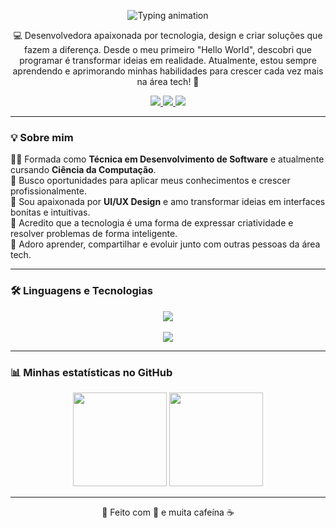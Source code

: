 <p align="center">
  <img src="https://readme-typing-svg.herokuapp.com?font=Playfair+Display&size=40&duration=3000&pause=500&color=F78FB3&center=true&vCenter=true&width=700&lines=Ol%C3%A1%2C%20eu%20sou%20a%20Gabriela%20Correia%21" alt="Typing animation" />
</p>


<p align="center">
💻 Desenvolvedora apaixonada por tecnologia, design e criar soluções que fazem a diferença.  
Desde o meu primeiro "Hello World", descobri que programar é transformar ideias em realidade.  
Atualmente, estou sempre aprendendo e aprimorando minhas habilidades para crescer cada vez mais na área tech! 🚀  
</p>

<p align="center">
  <a href="https://www.linkedin.com/in/SEU-LINKEDIN" target="_blank">
    <img src="https://img.shields.io/badge/LinkedIn-f78fb3?style=for-the-badge&logo=linkedin&logoColor=white"/>
  </a>
  <a href="mailto:SEUEMAIL@gmail.com">
    <img src="https://img.shields.io/badge/Gmail-f8a5c2?style=for-the-badge&logo=gmail&logoColor=white"/>
  </a>
  <a href="https://SEUSITE.com" target="_blank">
    <img src="https://img.shields.io/badge/Portfólio-ffcce0?style=for-the-badge&logo=vercel&logoColor=white"/>
  </a>
</p>


---

### 💡 Sobre mim  

👩‍💻 Formada como **Técnica em Desenvolvimento de Software** e atualmente cursando **Ciência da Computação**.  
💼 Busco oportunidades para aplicar meus conhecimentos e crescer profissionalmente.  
🎨 Sou apaixonada por **UI/UX Design** e amo transformar ideias em interfaces bonitas e intuitivas.  
💬 Acredito que a tecnologia é uma forma de expressar criatividade e resolver problemas de forma inteligente.  
🌷 Adoro aprender, compartilhar e evoluir junto com outras pessoas da área tech.

---
### 🛠️ Linguagens e Tecnologias

<p align="center">
  <!-- Linguagens -->
  <img src="https://skillicons.dev/icons?i=java,javascript,html,css,mysql&perline=5&theme=light&color=f78fb3" /><br><br>
  <!-- Ferramentas -->
  <img src="https://skillicons.dev/icons?i=vscode,git,github,figma&perline=4&theme=light&color=f78fb3" />
</p>

---

### 📊 Minhas estatísticas no GitHub

<p align="center">
  <img height="150em" src="https://github-readme-stats.vercel.app/api?username=SEU_USUARIO&show_icons=true&theme=rose_pine&hide_border=true&title_color=f78fb3&icon_color=f8a5c2" />
  <img height="150em" src="https://github-readme-stats.vercel.app/api/top-langs/?username=SEU_USUARIO&layout=compact&langs_count=7&theme=rose_pine&hide_border=true&title_color=f78fb3" />
</p>

---

<p align="center">🌷 Feito com 💜 e muita cafeína ☕</p>



